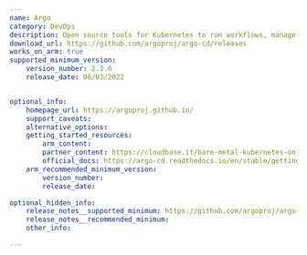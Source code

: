 ```yaml
---
name: Argo
category: DevOps
description: Open source tools for Kubernetes to run workflows, manage clusters, and do GitOps right.
download_url: https://github.com/argoproj/argo-cd/releases
works_on_arm: true
supported_minimum_version:
    version_number: 2.3.0
    release_date: 06/03/2022


optional_info:
    homepage_url: https://argoproj.github.io/
    support_caveats:
    alternative_options:
    getting_started_resources:
        arm_content:
        partner_content: https://cloudbase.it/bare-metal-kubernetes-on-mixed-x64-and-arm64-part-2/
        official_docs: https://argo-cd.readthedocs.io/en/stable/getting_started/
    arm_recommended_minimum_version:
        version_number:
        release_date:

optional_hidden_info:
    release_notes__supported_minimum: https://github.com/argoproj/argo-cd/releases/tag/v2.3.0
    release_notes__recommended_minimum:
    other_info:

---
```

